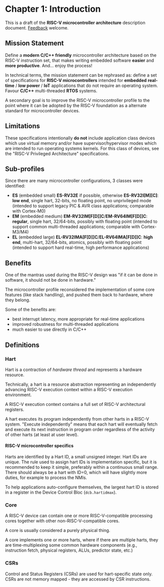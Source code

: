 # Chapter 1: Introduction

This is a draft of the **RISC-V microcontroller architecture** description document.
[Feedback](contributing.md) welcome.

## Mission Statement

Define a **modern C/C++ friendly** microcontroller architecture based on the RISC-V
instruction set, that makes writing embedded software **easier** and **more productive**.
And... enjoy the process!

In technical terms, the mission statement can be rephrased as: define a set of
specifications for **RISC-V microcontrollers** intended for **embedded** **real-time**
/ **low power** / **IoT** applications that do not require an operating system.
Favour **C/C++** multi-threaded **RTOS** systems.

A secondary goal is to improve the RISC-V microcontroller profile to the point where
it can be adopted by the RISC-V foundation as a alternate standard for microcontroller
devices.

## Limitations

These specifications intentionally **do not** include application class devices which
use virtual memory and/or have supervisor/hypervisor modes which are intended to run
operating systems kernels. For this class of devices, see the "RISC-V Privileged
Architecture" specifications.

## Sub-profiles

Since there are many microcontroller configurations, 3 classes were identified:

- **ES** (embedded small) **ES-RV32E** if possible, otherwise **ES-RV32I[M][C]**:
**low end**, single hart,
32-bits, no floating point, no unprivileged mode (intended to support legacy PIC & AVR class
applications; comparable with Cortex-M0)
- **EM** (embedded medium) **EM-RV32IM[F[D]]C**/**EM-RV64IM[F[D]]C**:
**regular**, single hart, 32/64-bits, possibly with floating point
(intended to support common multi-threaded applications; comparable with
Cortex-M3/M4)
- **EL** (embedded large) **EL-RV32IMA[F[D]]C**/**EL-RV64IMA[F[D]]C**:
**high end**, multi-hart, 32/64-bits, atomics, possibly with floating point
(intended to support hard real-time, high performance applications)

## Benefits

One of the mantras used during the RISC-V design was "if it can be done
in software, it should not be done in hardware."

The microcontroller profile reconsidered the implementation of some
core features (like stack handling), and pushed them back to hardware,
where they belong.

Some of the benefits are:

- best interrupt latency, more appropriate for real-time applications
- improved robustness for multi-threaded applications
- much easier to use directly in C/C++

## Definitions

### Hart

Hart is a contraction of _hardware thread_ and represents a hardware resource.

Technically, a hart is a resource abstraction representing an independently
advancing RISC-V execution context within a RISC-V execution environment.

A RISC-V execution context contains a full set of RISC-V architectural registers.

A hart executes its program independently from other harts in a RISC-V system.
"Execute independently" means that each hart will
eventually fetch and execute its next instruction in program order regardless
of the activity of other harts (at least at user level).

#### RISC-V microcontroller specifics

Harts are identified by a Hart ID, a small unsigned integer. Hart IDs are unique.
The rule used to assign hart IDs is implementation specific, but it is recommended
to keep it simple, preferably within a continuous small range. There should always
be a hart with ID=0, which will have slightly more duties, for example to process
the NMIs.

To help applications auto-configure themselves, the largest hart ID is stored in
a register in the Device Control Bloc (`dcb.hartidmax`).

### Core

A RISC-V device can contain one or more RISC-V-compatible processing cores
together with other non-RISC-V-compatible cores.

A core is usually considered a purely physical thing.

A core implements one or more harts, where if there are multiple harts, they are
time-multiplexing some common hardware components (e.g., instruction fetch,
physical registers, ALUs, predictor state, etc.)

### CSRs

Control and Status Registers (CSRs) are used for hart-specific state only. CSRs
are not memory mapped - they are accessed by CSR instructions.

